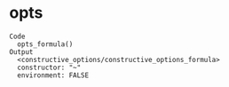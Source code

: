 # opts

    Code
      opts_formula()
    Output
      <constructive_options/constructive_options_formula>
      constructor: "~"
      environment: FALSE

